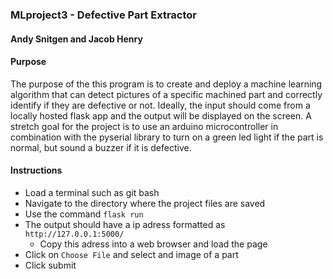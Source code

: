 ### MLproject3 - Defective Part Extractor
#### Andy Snitgen and Jacob Henry

#### Purpose
<p>
  The purpose of the this program is to create and deploy a machine learning algorithm that can detect pictures of a specific machined part and correctly identify if they are defective or not.  Ideally, the input should come from a locally hosted flask app and the output will be displayed on the screen.  A stretch goal for the project is to use an arduino microcontroller in combination with the pyserial library to turn on a green led light if the part is normal, but sound a buzzer if it is defective. </p>

#### Instructions
* Load a terminal such as git bash
* Navigate to the directory where the project files are saved
* Use the command `flask run`
* The output should have a ip adress formatted as `http://127.0.0.1:5000/`
  * Copy this adress into a web browser and load the page
* Click on `Choose File` and select and image of a part
* Click submit
